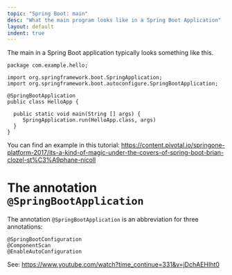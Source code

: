 ```yaml
---
topic: "Spring Boot: main"
desc: "What the main program looks like in a Spring Boot Application"
layout: default
indent: true
---
```


The main in a Spring Boot application typically looks something like this.

```
package com.example.hello;

import org.springframework.boot.SpringApplication;
import org.springframework.boot.autoconfigure.SpringBootApplication;

@SpringBootApplication
public class HelloApp {

  public static void main(String [] args) {
     SpringApplication.run(HelloApp.class, args)
  }  
}

```

You can find an example in this tutorial: <https://content.pivotal.io/springone-platform-2017/its-a-kind-of-magic-under-the-covers-of-spring-boot-brian-clozel-st%C3%A9phane-nicoll>

# The annotation `@SpringBootApplication`

The annotation `@SpringBootApplication` is an abbreviation for three annotations:

```
@SpringBootConfiguration
@ComponentScan
@EnableAutoConfiguration
```

See: <https://www.youtube.com/watch?time_continue=331&v=jDchAEHIht0>
